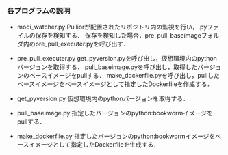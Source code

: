 ### 各プログラムの説明
- modi_watcher.py
Pulliorが配置されたリポジトリ内の監視を行い，.pyファイルの保存を検知する．
保存を検知した場合，pre_pull_baseimageフォルダ内のpre_pull_executer.pyを呼び出す．

- pre_pull_executer.py
get_pyversion.pyを呼び出し，仮想環境内のpythonバージョンを取得する．
pull_baseimage.pyを呼び出し，取得したバージョンのベースイメージをpullする．
make_dockerfile.pyを呼び出し，pullしたベースイメージをベースイメージとして指定したDockerfileを作成する．

- get_pyversion.py
仮想環境内のpythonバージョンを取得する．

- pull_baseimage.py
指定したバージョンのpython:bookwormイメージをpullする．

- make_dockerfile.py
指定したバージョンのpython:bookwormイメージをベースイメージとして指定したDockerfileを生成する．
